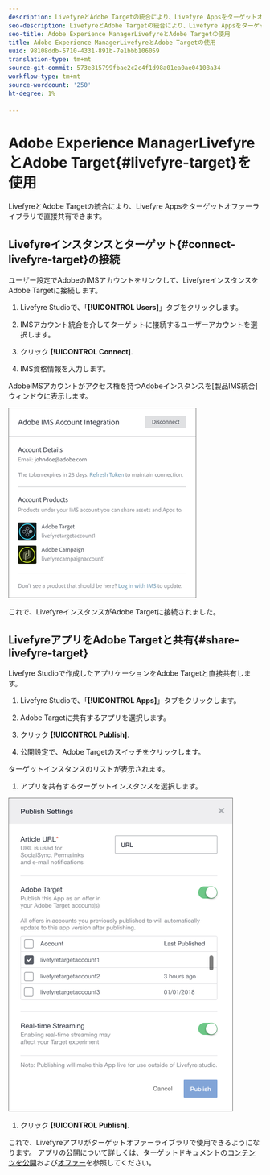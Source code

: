 ```yaml
---
description: LivefyreとAdobe Targetの統合により、Livefyre Appsをターゲットオファーライブラリで直接共有できます。
seo-description: LivefyreとAdobe Targetの統合により、Livefyre Appsをターゲットオファーライブラリで直接共有できます。
seo-title: Adobe Experience ManagerLivefyreとAdobe Targetの使用
title: Adobe Experience ManagerLivefyreとAdobe Targetの使用
uuid: 98108ddb-5710-4331-891b-7e1bbb106059
translation-type: tm+mt
source-git-commit: 573e815799fbae2c2c4f1d98a01ea0ae04108a34
workflow-type: tm+mt
source-wordcount: '250'
ht-degree: 1%

---
```


# Adobe Experience ManagerLivefyreとAdobe Target{#livefyre-target}を使用

LivefyreとAdobe Targetの統合により、Livefyre Appsをターゲットオファーライブラリで直接共有できます。

## Livefyreインスタンスとターゲット{#connect-livefyre-target}の接続

ユーザー設定でAdobeのIMSアカウントをリンクして、LivefyreインスタンスをAdobe Targetに接続します。

1. Livefyre Studioで、「**[!UICONTROL Users]**」タブをクリックします。

1. IMSアカウント統合を介してターゲットに接続するユーザーアカウントを選択します。

1. クリック **[!UICONTROL Connect]**.

1. IMS資格情報を入力します。

AdobeIMSアカウントがアクセス権を持つAdobeインスタンスを[製品IMS統合]ウィンドウに表示します。

![](assets/livefyre-target-connect.png)

これで、LivefyreインスタンスがAdobe Targetに接続されました。

## LivefyreアプリをAdobe Targetと共有{#share-livefyre-target}

Livefyre Studioで作成したアプリケーションをAdobe Targetと直接共有します。

1. Livefyre Studioで、「**[!UICONTROL Apps]**」タブをクリックします。

1. Adobe Targetに共有するアプリを選択します。

1. クリック **[!UICONTROL Publish]**.

1. 公開設定で、Adobe Targetのスイッチをクリックします。

ターゲットインスタンスのリストが表示されます。

1. アプリを共有するターゲットインスタンスを選択します。

![](assets/livefyre-target-publish.png)

1. クリック  **[!UICONTROL Publish]**.

これで、Livefyreアプリがターゲットオファーライブラリで使用できるようになります。 アプリの公開について詳しくは、ターゲットドキュメントの[コンテンツを公開](/help/using/c-library/t-publish-content.md)および[オファー](https://docs.adobe.com/content/help/en/target/using/experiences/offers/manage-content.html)を参照してください。